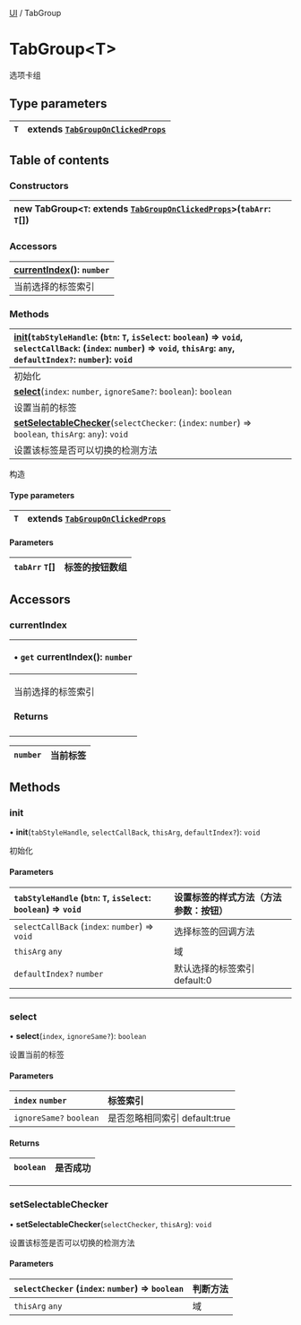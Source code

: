 [UI](../groups/Core.UI.md) / TabGroup

# TabGroup<T\> <Badge type="tip" text="Class" /> <Score text="TabGroup<T\>" />

<p class="content-big"> 选项卡组 </p>

## Type parameters

| `T` | extends [`TabGroupOnClickedProps`](../modules/Core.mw.md#tabgrouponclickedprops) |
| :------ | :------ |

## Table of contents

### Constructors <Score text="Constructors" /> 
| **new TabGroup**<`T`: extends [`TabGroupOnClickedProps`](../modules/Core.mw.md#tabgrouponclickedprops)\>(`tabArr`: `T`[])  |
| :----- |

### Accessors <Score text="Accessors" /> 
| **[currentIndex](mw.TabGroup.md#currentindex)**(): `number`  |
| :-----|
| 当前选择的标签索引|

### Methods <Score text="Methods" /> 
| **[init](mw.TabGroup.md#init)**(`tabStyleHandle`: (`btn`: `T`, `isSelect`: `boolean`) => `void`, `selectCallBack`: (`index`: `number`) => `void`, `thisArg`: `any`, `defaultIndex?`: `number`): `void`  |
| :-----|
| 初始化|
| **[select](mw.TabGroup.md#select)**(`index`: `number`, `ignoreSame?`: `boolean`): `boolean`  |
| 设置当前的标签|
| **[setSelectableChecker](mw.TabGroup.md#setselectablechecker)**(`selectChecker`: (`index`: `number`) => `boolean`, `thisArg`: `any`): `void`  |
| 设置该标签是否可以切换的检测方法|

构造

#### Type parameters

| `T` | extends [`TabGroupOnClickedProps`](../modules/Core.mw.md#tabgrouponclickedprops) |
| :------ | :------ |

#### Parameters

| `tabArr` `T`[] | 标签的按钮数组 |
| :------ | :------ |

## Accessors

### currentIndex <Score text="currentIndex" /> 

<table class="get-set-table">
<thead><tr>
<th style="text-align: left">

• `get` **currentIndex**(): `number` <Badge type="tip" text="client" />

</th>
</tr></thead>
<tbody><tr>
<td style="text-align: left">


当前选择的标签索引


#### Returns

</td>
</tr></tbody>
</table>

| `number` | 当前标签 |
| :------ | :------ |

## Methods

### init <Score text="init" /> 

• **init**(`tabStyleHandle`, `selectCallBack`, `thisArg`, `defaultIndex?`): `void` <Badge type="tip" text="client" />

初始化

#### Parameters

| `tabStyleHandle` (`btn`: `T`, `isSelect`: `boolean`) => `void` | 设置标签的样式方法（方法参数：按钮） |
| :------ | :------ |
| `selectCallBack` (`index`: `number`) => `void` | 选择标签的回调方法 |
| `thisArg` `any` | 域 |
| `defaultIndex?` `number` | 默认选择的标签索引 default:0 |



___

### select <Score text="select" /> 

• **select**(`index`, `ignoreSame?`): `boolean` <Badge type="tip" text="client" />

设置当前的标签

#### Parameters

| `index` `number` | 标签索引 |
| :------ | :------ |
| `ignoreSame?` `boolean` | 是否忽略相同索引 default:true |

#### Returns

| `boolean` | 是否成功 |
| :------ | :------ |


___

### setSelectableChecker <Score text="setSelectableChecker" /> 

• **setSelectableChecker**(`selectChecker`, `thisArg`): `void` <Badge type="tip" text="client" />

设置该标签是否可以切换的检测方法

#### Parameters

| `selectChecker` (`index`: `number`) => `boolean` | 判断方法 |
| :------ | :------ |
| `thisArg` `any` | 域 |


